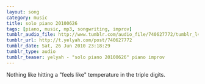```yaml
---
layout: song
category: music
title: solo piano 20100626
tags: [piano, music, mp3, songwriting, improv]
tumblr_audio_file: http://www.tumblr.com/audio_file/740627772/tumblr_l4nnytOQ2O1qzo4ep
tumblr_url: http://t.yelyah.com/post/740627772
tumblr_date: Sat, 26 Jun 2010 23:18:29
tumblr_type: audio
tumblr_teaser: yelyah - "solo piano 20100626" piano improv
---
```

Nothing like hitting a "feels like" temperature in the triple digits.
